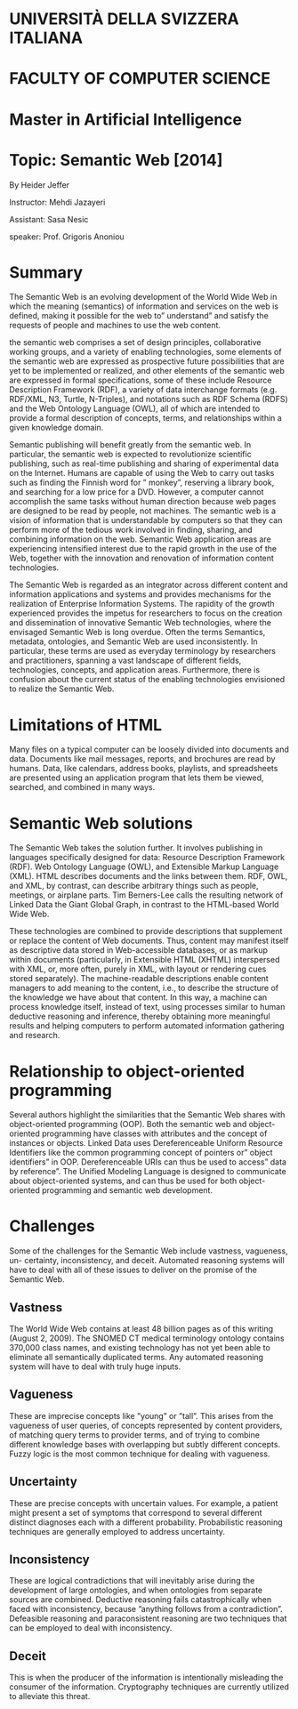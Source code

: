 # UNIVERSITÀ DELLA SVIZZERA ITALIANA

# FACULTY OF COMPUTER SCIENCE

# Master in Artificial Intelligence

# Topic: Semantic Web \[2014\]

By Heider Jeffer

Instructor: Mehdi Jazayeri

Assistant: Sasa Nesic

speaker: Prof. Grigoris Anoniou

# Summary

The Semantic Web is an evolving development of the World Wide Web in
which the meaning (semantics) of information and services on the web is
defined, making it possible for the web to” understand” and satisfy the
requests of people and machines to use the web content.

the semantic web comprises a set of design principles, collaborative
working groups, and a variety of enabling technologies, some elements of
the semantic web are expressed as prospective future possibilities that
are yet to be implemented or realized, and other elements of the
semantic web are expressed in formal specifications, some of these
include Resource Description Framework (RDF), a variety of data
interchange formats (e.g. RDF/XML, N3, Turtle, N-Triples), and notations
such as RDF Schema (RDFS) and the Web Ontology Language (OWL), all of
which are intended to provide a formal description of concepts, terms,
and relationships within a given knowledge domain.

Semantic publishing will benefit greatly from the semantic web. In
particular, the semantic web is expected to revolutionize scientific
publishing, such as real-time publishing and sharing of experimental
data on the Internet. Humans are capable of using the Web to carry out
tasks such as finding the Finnish word for ” monkey”, reserving a
library book, and searching for a low price for a DVD. However, a
computer cannot accomplish the same tasks without human direction
because web pages are designed to be read by people, not machines. The
semantic web is a vision of information that is understandable by
computers so that they can perform more of the tedious work involved in
finding, sharing, and combining information on the web. Semantic Web
application areas are experiencing intensified interest due to the rapid
growth in the use of the Web, together with the innovation and
renovation of information content technologies.

The Semantic Web is regarded as an integrator across different content
and information applications and systems and provides mechanisms for the
realization of Enterprise Information Systems. The rapidity of the
growth experienced provides the impetus for researchers to focus on the
creation and dissemination of innovative Semantic Web technologies,
where the envisaged Semantic Web is long overdue. Often the terms
Semantics, metadata, ontologies, and Semantic Web are used
inconsistently. In particular, these terms are used as everyday
terminology by researchers and practitioners, spanning a vast landscape
of different fields, technologies, concepts, and application areas.
Furthermore, there is confusion about the current status of the enabling
technologies envisioned to realize the Semantic Web.

# Limitations of HTML

Many files on a typical computer can be loosely divided into documents
and data. Documents like mail messages, reports, and brochures are read
by humans. Data, like calendars, address books, playlists, and
spreadsheets are presented using an application program that lets them
be viewed, searched, and combined in many ways.

# Semantic Web solutions

The Semantic Web takes the solution further. It involves publishing in
languages specifically designed for data: Resource Description Framework
(RDF). Web Ontology Language (OWL), and Extensible Markup Language
(XML). HTML describes documents and the links between them. RDF, OWL,
and XML, by contrast, can describe arbitrary things such as people,
meetings, or airplane parts. Tim Berners-Lee calls the resulting network
of Linked Data the Giant Global Graph, in contrast to the HTML-based
World Wide Web.

These technologies are combined to provide descriptions that supplement
or replace the content of Web documents. Thus, content may manifest
itself as descriptive data stored in Web-accessible databases, or as
markup within documents (particularly, in Extensible HTML (XHTML)
interspersed with XML, or, more often, purely in XML, with layout or
rendering cues stored separately). The machine-readable descriptions
enable content managers to add meaning to the content, i.e., to describe
the structure of the knowledge we have about that content. In this way,
a machine can process knowledge itself, instead of text, using processes
similar to human deductive reasoning and inference, thereby obtaining
more meaningful results and helping computers to perform automated
information gathering and research.

# Relationship to object-oriented programming

Several authors highlight the similarities that the Semantic Web shares
with object-oriented programming (OOP). Both the semantic web and
object-oriented programming have classes with attributes and the concept
of instances or objects. Linked Data uses Dereferenceable Uniform
Resource Identifiers like the common programming concept of pointers or”
object identifiers” in OOP. Dereferenceable URIs can thus be used to
access” data by reference”. The Unified Modeling Language is designed to
communicate about object-oriented systems, and can thus be used for both
object-oriented programming and semantic web development.

# Challenges

Some of the challenges for the Semantic Web include vastness, vagueness,
un- certainty, inconsistency, and deceit. Automated reasoning systems
will have to deal with all of these issues to deliver on the promise of
the Semantic Web.

## Vastness

The World Wide Web contains at least 48 billion pages as of this writing
(August 2, 2009). The SNOMED CT medical terminology ontology contains
370,000 class names, and existing technology has not yet been able to
eliminate all semantically duplicated terms. Any automated reasoning
system will have to deal with truly huge inputs.

## Vagueness

These are imprecise concepts like ”young” or ”tall”. This arises from
the vagueness of user queries, of concepts represented by content
providers, of matching query terms to provider terms, and of trying to
combine different knowledge bases with overlapping but subtly different
concepts. Fuzzy logic is the most common technique for dealing with
vagueness.

## Uncertainty

These are precise concepts with uncertain values. For example, a patient
might present a set of symptoms that correspond to several different
distinct diagnoses each with a different probability. Probabilistic
reasoning techniques are generally employed to address uncertainty.

## Inconsistency

These are logical contradictions that will inevitably arise during the
development of large ontologies, and when ontologies from separate
sources are combined. Deductive reasoning fails catastrophically when
faced with inconsistency, because ”anything follows from a
contradiction”. Defeasible reasoning and paraconsistent reasoning are
two techniques that can be employed to deal with inconsistency.

## Deceit

This is when the producer of the information is intentionally misleading
the consumer of the information. Cryptography techniques are currently
utilized to alleviate this threat.
